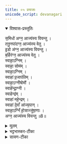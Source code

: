 ```yaml
---
title: ०५ प्रयाजाः
unicode_script: devanagari
---
```


<details open><summary>विश्वास-प्रस्तुतिः</summary>

स॒मिधो॑ अग्न॒ आज्य॑स्य वियन्तु ।  
तनू॒नपा॑दग्न॒ आज्य॑स्य वेतु ।  
इ॒डो अ॑ग्न॒ आज्य॑स्य वियन्तु ।   
ब॒र्हिर॑ग्न॒ आज्य॑स्य वेतु ।   
स्वाहा॒ऽग्निम् ।  
स्वाहा॒ सोम॑म् ।  
स्वाहा॒ऽग्निम् ।   
स्वाहा॑ प्र॒जाप॑तिम् ।   
स्वाहा॒ऽग्नीषोमौ॑ ।   
स्वाहे॑न्द्रा॒ग्नी ।   
स्वाहेन्द्र॑म् ।   
स्वाहा॑ महे॒न्द्रम् ।   
स्वाहा॑ दे॒वाँ आ॑ज्य॒पान् ।   
स्वाहा॒ऽग्निँ हो॒त्राज्जु॑षा॒णाः ।   
अग्न॒ आज्य॑स्य वियन्तु ॥8॥  
</details>

<details><summary>मूलम्</summary>

स॒मिधो॑ अग्न॒ आज्य॑स्य वियन्तु ।  
तनू॒नपा॑दग्न॒ आज्य॑स्य वेतु ।  
इ॒डो अ॑ग्न॒ आज्य॑स्य वियन्तु ।   
ब॒र्हिर॑ग्न॒ आज्य॑स्य वेतु ।   
स्वाहा॒ऽग्निम् ।  
स्वाहा॒ सोम॑म् ।  
स्वाहा॒ऽग्निम् ।   
स्वाहा॑ प्र॒जाप॑तिम् ।   
स्वाहा॒ऽग्नीषोमौ॑ ।   
स्वाहे॑न्द्रा॒ग्नी ।   
स्वाहेन्द्र॑म् ।   
स्वाहा॑ महे॒न्द्रम् ।   
स्वाहा॑ दे॒वाँ आ॑ज्य॒पान् ।   
स्वाहा॒ऽग्निँ हो॒त्राज्जु॑षा॒णाः ।   
अग्न॒ आज्य॑स्य वियन्तु ॥8॥  
</details>

<details><summary>भट्टभास्कर-टीका</summary>

1प्रयाजे स्वाहाऽग्निमित्यादि ॥ अग्न्यादीन् जुषाणाः स्वाहाकरणदेवताः आज्यस्य वियन्तु । हे अग्ने! इति । होत्रदिति । चतुर्थ्यर्थे पञ्चमी । सुष्ठु हूयते यया या च स्वयमेवेत्थं कर्तव्यमित्याह, सा पञ्चमप्रयाजदेवता । तस्या अग्न्यादिभेदेन बहुत्वमुपचर्यते । गतमन्यत् ॥

इति तैत्तिरीये ब्राह्मणे तृतीये पञ्चमे पञ्चमोऽनुवाकः ॥  

</details>

<details><summary>सायण-टीका</summary>

“ समिधो अग्न आज्यस्य इत्यनुवाकः समिधो यजति " इत्यत्र व्याख्यातः ।  
([अत्र](/vedAH_yajuH/taittirIyam/sArasvata-vibhAgaH/saMhitA/sarva-prastutiH/2/6/01) द्रष्टव्यम्।
</details>
